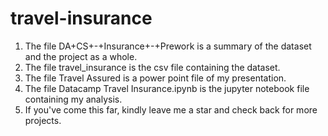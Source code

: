 # travel-insurance
1. The file DA+CS+-+Insurance+-+Prework is a summary of the dataset and the project as a whole.  
2. The file travel_insurance is the csv file containing the dataset.  
3. The file Travel Assured is a power point file of my presentation.  
4. The file Datacamp Travel Insurance.ipynb is the jupyter notebook file containing my analysis.
5. If you've come this far, kindly leave me a star and check back for more projects.
